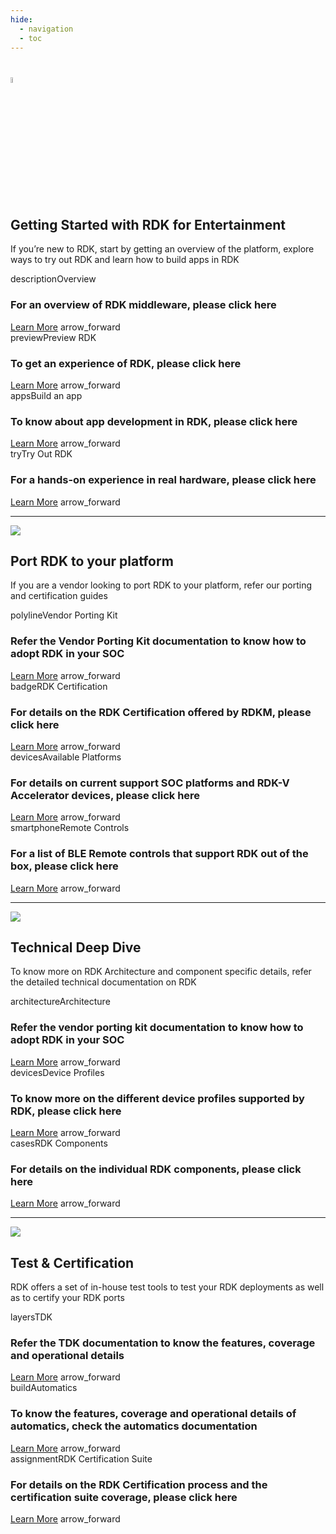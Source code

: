 ```yaml
---
hide:
  - navigation
  - toc
---
```

#
<section class="topic-section section1">
    <div class="topic">
      <div>
       <div class="topic-header">
        <img src="/assets/icons/tv.png"style="width:5%">
        <h2>Getting Started with RDK for Entertainment</h2>
       </div>
        <p>If you’re new to RDK, start by getting an overview of the platform, explore ways to try out RDK and learn how to build apps in RDK</p>
      </div>
    </div>
    <div class="doccards">
      <div class="doccard">
       <span class="doc-tag">
        <span class="material-icons doc-tag-icon">description</span>Overview</span>
        <h3>For an overview of RDK middleware, please click here</h3>
        <a href="./rdk7-architecture/" class="custom-link">Learn More</a>
         <span class="material-icons custom-icon-arrow">arrow_forward</span>
      </div>
      <div class="doccard">
        <span class="doc-tag">
        <span class="material-icons doc-tag-icon">preview</span>Preview RDK</span>
        <h3>To get an experience of RDK, please click here</h3>
        <a href="./rdk7-architecture/" class="custom-link">Learn More</a>
         <span class="material-icons custom-icon-arrow">arrow_forward</span>
      </div>
      <div class="doccard">
        <span class="doc-tag">
        <span class="material-icons doc-tag-icon">apps</span>Build an app</span>
        <h3>To know about app development in RDK, please click here</h3>
        <a href="./rdk7-architecture/" class="custom-link">Learn More</a>
         <span class="material-icons custom-icon-arrow">arrow_forward</span>
      </div>
      <div class="doccard">
        <span class="doc-tag">
        <span class="material-icons doc-tag-icon">try</span>Try Out RDK</span>
        <h3>For a hands-on experience in real hardware, please click here</h3>
        <a href="./rdk7-architecture/" class="custom-link">Learn More</a>
         <span class="material-icons custom-icon-arrow">arrow_forward</span>
      </div>
    </div>
  </section>
<hr>
  <section class="topic-section section2">
    <div class="topic">
      <div>
      <div class="topic-header">
        <img src="/assets/icons/usb-port.png">
        <h2>Port RDK to your platform</h2>
       </div>
        <p>If you are a vendor looking to port RDK to your platform, refer our porting and certification guides</p>
      </div>
    </div>
    <div class="doccards">
      <div class="doccard">
        <span class="doc-tag">
        <span class="material-icons doc-tag-icon">polyline</span>Vendor Porting Kit</span>
        <h3>Refer the Vendor Porting Kit documentation to know how to adopt RDK in your SOC</h3>
        <a href="./rdk7-architecture/" class="custom-link">Learn More</a>
         <span class="material-icons custom-icon-arrow">arrow_forward</span>
      </div>
      <div class="doccard">
        <span class="doc-tag">
        <span class="material-icons doc-tag-icon">badge</span>RDK Certification</span>
        <h3>For details on the RDK Certification offered by RDKM, please click here </h3>
        <a href="./rdk7-architecture/" class="custom-link">Learn More</a>
         <span class="material-icons custom-icon-arrow">arrow_forward</span>
      </div>
      <div class="doccard">
        <span class="doc-tag">
        <span class="material-icons doc-tag-icon">devices</span>Available Platforms</span>
        <h3>For details on current support SOC platforms and RDK-V Accelerator devices, please click here</h3>
        <a href="./rdk7-architecture/" class="custom-link">Learn More</a>
         <span class="material-icons custom-icon-arrow">arrow_forward</span>
      </div>
      <div class="doccard">
        <span class="doc-tag">
        <span class="material-icons doc-tag-icon">smartphone</span>Remote Controls</span>
        <h3>For a list of BLE Remote controls that support RDK out of the box, please click here</h3>
        <a href="./rdk7-architecture/" class="custom-link">Learn More</a>
         <span class="material-icons custom-icon-arrow">arrow_forward</span>
      </div>
    </div>
  </section>
<hr>
  <section class="topic-section section3">
    <div class="topic">
      <div>
       <div class="topic-header">
        <img src="/assets/icons/interactive.png" >
        <h2>Technical Deep Dive</h2>
       </div>
        <p>To know more on RDK Architecture and component specific details, refer the detailed technical documentation on RDK</p>
      </div>
    </div>
    <div class="doccards">
      <div class="doccard">
        <span class="doc-tag">
        <span class="material-icons doc-tag-icon">architecture</span>Architecture</span>
        <h3>Refer the vendor porting kit documentation to know how to adopt RDK in your SOC</h3>
        <a href="./rdk7-architecture/" class="custom-link">Learn More</a>
         <span class="material-icons custom-icon-arrow">arrow_forward</span>
      </div>
      <div class="doccard">
        <span class="doc-tag">
        <span class="material-icons doc-tag-icon">devices</span>Device Profiles</span>
        <h3>To know more on the different device profiles supported by RDK, please click here</h3>
        <a href="./rdk7-architecture/" class="custom-link">Learn More</a>
         <span class="material-icons custom-icon-arrow">arrow_forward</span>
      </div>
      <div class="doccard">
        <span class="doc-tag">
        <span class="material-icons doc-tag-icon">cases</span>RDK Components</span>
        <h3>For details on the individual RDK components, please click here</h3>
        <a href="./rdk7-architecture/" class="custom-link">Learn More</a>
         <span class="material-icons custom-icon-arrow">arrow_forward</span>
      </div>
      <div></div>
    </div>
  </section>
<hr>
  <section class="topic-section section4" style="margin-bottom:3rem;">
    <div class="topic">
      <div>
      <div class="topic-header">
        <img src="/assets/icons/test.png">
        <h2>Test & Certification</h2>
        </div>
        <p>RDK offers a set of in-house test tools to test your RDK deployments as well as to certify your RDK ports</p>
      </div>
    </div>
    <div class="doccards">
      <div class="doccard">
        <span class="doc-tag">
        <span class="material-icons doc-tag-icon">layers</span>TDK</span>
        <h3>Refer the TDK documentation to know the features, coverage and operational details</h3>
        <a href="./rdk7-architecture/" class="custom-link">Learn More</a>
         <span class="material-icons custom-icon-arrow">arrow_forward</span>
      </div>
      <div class="doccard">
        <span class="doc-tag">
        <span class="material-icons doc-tag-icon">build</span>Automatics</span>
        <h3>To know the features, coverage and operational details of automatics, check the automatics documentation</h3>
        <a href="./rdk7-architecture/" class="custom-link">Learn More</a>
         <span class="material-icons custom-icon-arrow">arrow_forward</span>
      </div>
      <div class="doccard">
        <span class="doc-tag">
        <span class="material-icons doc-tag-icon">assignment</span>RDK Certification Suite</span>
        <h3>For details on the RDK Certification process and the certification suite coverage, please click here</h3>
        <a href="./rdk7-architecture/" class="custom-link">Learn More</a>
         <span class="material-icons custom-icon-arrow">arrow_forward</span>
      </div>
      <div></div>
    </div>
  </section>

<!-- collapsible button functionality example -->
<!-- <section class="topic-section section1">
    <div class="topic">
      <div>
        <h2>Section 1</h2>
        <p>Lorem Ipsum is simply dummy text of the printing and typesetting industry..</p>
        <button onclick="" class="topic-btn see-all-btn">See all →</button>
      </div>
    </div>
    <div class="doccards">
      <div class="doccard">
        <span class="doc-tag">title 1</span>
        <h3>Lorem Ipsum is simply dummy text of the printing and typesetting industry..Lorem Ipsum is simply dummy text</h3>
        <a href="./rdk7-architecture/" class="custom-link">Learn More</a>
         <span class="material-icons custom-icon-arrow">arrow_forward</span>
      </div>
      <div class="doccard">
        <span class="doc-tag">title 2</span>
        <h3>Lorem Ipsum is simply dummy text of the printing and typesetting industry..</h3>
        <a href="./rdk7-architecture/" class="custom-link">Learn More</a>
         <span class="material-icons custom-icon-arrow">arrow_forward</span>
      </div>
      <div class="doccard">
        <span class="doc-tag">title 3</span>
        <h3>Lorem Ipsum is simply dummy text of the printing and typesetting industry..</h3>
        <a href="./rdk7-architecture/" class="custom-link">Learn More</a>
         <span class="material-icons custom-icon-arrow">arrow_forward</span>
      </div>
      <div class="doccard">
        <span class="doc-tag">title 4</span>
        <h3>Lorem Ipsum is simply dummy text of the printing and typesetting industry..</h3>
        <a href="./rdk7-architecture/" class="custom-link">Learn More</a>
         <span class="material-icons custom-icon-arrow">arrow_forward</span>
      </div>
      <div class="doccard">
        <span class="doc-tag">title 5</span>
        <h3>Lorem Ipsum is simply dummy text of the printing and typesetting industry..</h3>
        <a href="./rdk7-architecture/" class="custom-link">Learn More</a>
         <span class="material-icons custom-icon-arrow">arrow_forward</span>
      </div>
      <div class="doccard">
        <span class="doc-tag">title 6</span>
        <h3>Lorem Ipsum is simply dummy text of the printing and typesetting industry..</h3>
        <a href="./rdk7-architecture/" class="custom-link">Learn More</a>
         <span class="material-icons custom-icon-arrow">arrow_forward</span>
      </div>
    </div>
  </section> -->